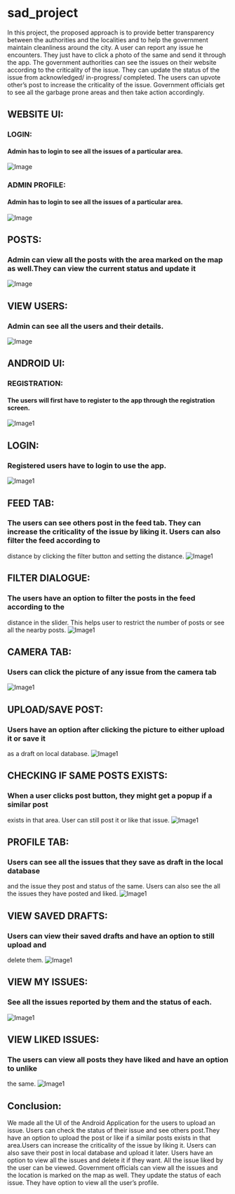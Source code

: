 #  sad_project
In this project, the proposed approach is to provide better transparency between the authorities and the localities and to help the government maintain cleanliness around the city. A user can report any issue he encounters. They just have to click a photo of the same and send it through the app. The government authorities can see the issues on their website according to the criticality of the issue. They can update the status of the issue from acknowledged/ in-progress/ completed. The users can  upvote other’s post to increase the criticality of the issue. Government officials get to see all the garbage prone areas and then take action accordingly.

## WEBSITE UI:
### LOGIN:
#### Admin has to login to see all the issues of a particular area.
![Image](https://github.com/Bhavya-Ahir/sad_project/blob/master/image12.jpg)
### ADMIN PROFILE:
#### Admin has to login to see all the issues of a particular area.
![Image](https://github.com/Bhavya-Ahir/sad_project/blob/master/image13.png)
## POSTS:
### Admin can view all the posts with the area marked on the map as well.They can view the current status and update it
![Image](https://github.com/Bhavya-Ahir/sad_project/blob/master/image14.png)
## VIEW USERS:
### Admin can see all the users and their details.
![Image](https://github.com/Bhavya-Ahir/sad_project/blob/master/image15.png)



## ANDROID UI:
### REGISTRATION:
#### The users will first have to register to the app through the registration screen.
![Image1](https://github.com/Bhavya-Ahir/sad_project/blob/master/image1.jpg)

## LOGIN:
### Registered users have to login to use the app.
![Image1](https://github.com/Bhavya-Ahir/sad_project/blob/master/image2.jpg)

## FEED TAB:
### The users can see others post in the feed tab. They can increase the criticality of the issue by liking it. Users can also filter the feed according to
distance by clicking the filter button and setting the distance.
![Image1](https://github.com/Bhavya-Ahir/sad_project/blob/master/image3.jpg)

## FILTER DIALOGUE:
### The users have an option to filter the posts in the feed according to the
distance in the slider.
This helps user to restrict the number of posts or see all the nearby posts.
![Image1](https://github.com/Bhavya-Ahir/sad_project/blob/master/image4.jpg)

## CAMERA TAB:
### Users can click the picture of any issue from the camera tab
![Image1](https://github.com/Bhavya-Ahir/sad_project/blob/master/image5.jpg)


## UPLOAD/SAVE POST:
### Users have an option after clicking the picture to either upload it or save it
as a draft on local database.
![Image1](https://github.com/Bhavya-Ahir/sad_project/blob/master/image6.jpg)

## CHECKING IF SAME POSTS EXISTS:
### When a user clicks post button, they might get a popup if a similar post
exists in that area. User can still post it or like that issue.
![Image1](https://github.com/Bhavya-Ahir/sad_project/blob/master/image7.jpg)

## PROFILE TAB:
### Users can see all the issues that they save as draft in the local database
and the issue they post and status of the same. Users can also see the all
the issues they have posted and liked.
![Image1](https://github.com/Bhavya-Ahir/sad_project/blob/master/image8.jpg)

## VIEW SAVED DRAFTS:
### Users can view their saved drafts and have an option to still upload and
delete them.
![Image1](https://github.com/Bhavya-Ahir/sad_project/blob/master/image9.jpg)

## VIEW MY ISSUES:
### See all the issues reported by them and the status of each.
![Image1](https://github.com/Bhavya-Ahir/sad_project/blob/master/image10.jpg)


## VIEW LIKED ISSUES:
### The users can view all posts they have liked and have an option to unlike
the same.
![Image1](https://github.com/Bhavya-Ahir/sad_project/blob/master/image11.jpg)

## Conclusion:
We made all the UI of the Android Application for the users to upload an
issue. Users can check the status of their issue and see others post.They
have an option to upload the post or like if a similar posts exists in that
area.Users can increase the criticality of the issue by liking it. Users can
also save their post in local database and upload it later. Users have an
option to view all the issues and delete it if they want. All the issue liked by
the user can be viewed.
Government officials can view all the issues and the location is marked on
the map as well. They update the status of each issue. They have option to
view all the user’s profile.







